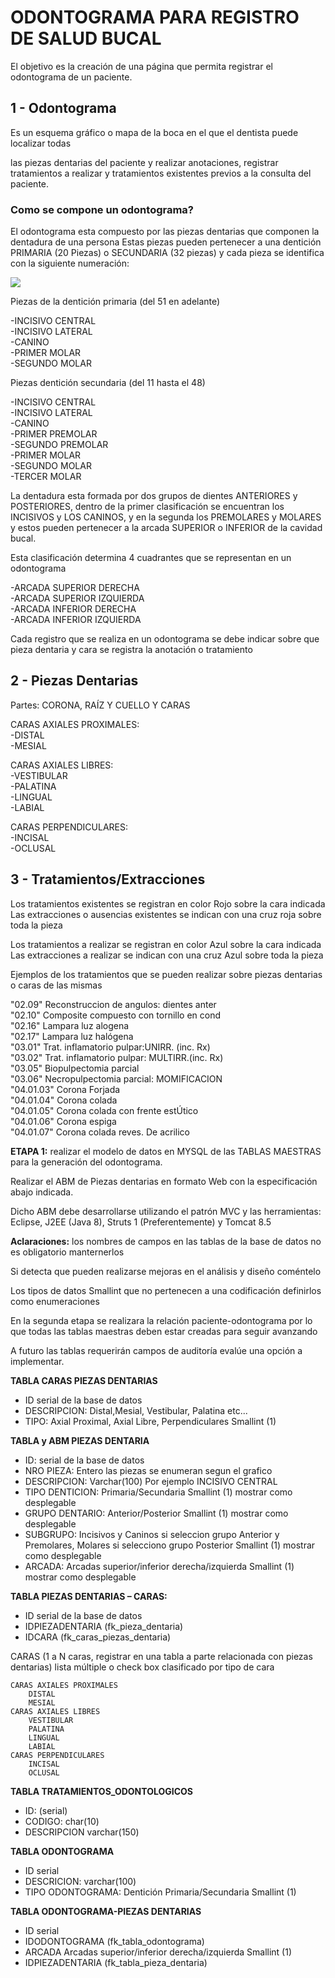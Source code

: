 ﻿# ODONTOGRAMA PARA REGISTRO DE SALUD BUCAL

El objetivo es la creación de una página que permita registrar el odontograma de un paciente.

## 1 - Odontograma
Es un esquema gráfico o mapa de la boca en el que el dentista puede localizar todas

las piezas dentarias del paciente y realizar anotaciones, registrar tratamientos a realizar y tratamientos existentes previos a la consulta del paciente.

### Como se compone un odontograma?

El odontograma esta compuesto por las piezas dentarias que componen la dentadura de una persona Estas piezas pueden pertenecer a una dentición PRIMARIA (20 Piezas) o SECUNDARIA (32 piezas) y cada pieza se identifica con la siguiente numeración:

![](assets/imagen.png)

Piezas de la dentición primaria (del 51 en adelante)  

-INCISIVO CENTRAL  
-INCISIVO LATERAL  
-CANINO  
-PRIMER MOLAR  
-SEGUNDO MOLAR  
  
Piezas dentición secundaria (del 11 hasta el 48)  

-INCISIVO CENTRAL  
-INCISIVO LATERAL  
-CANINO  
-PRIMER PREMOLAR  
-SEGUNDO PREMOLAR  
-PRIMER MOLAR  
-SEGUNDO MOLAR  
-TERCER MOLAR  

La dentadura esta formada por dos grupos de dientes ANTERIORES y POSTERIORES, dentro de la primer clasificación se encuentran los INCISIVOS y LOS CANINOS, y en la segunda los PREMOLARES y MOLARES y estos pueden pertenecer a la arcada SUPERIOR o INFERIOR de la cavidad bucal.

Esta clasificación determina 4 cuadrantes que se representan en un odontograma

-ARCADA SUPERIOR DERECHA  
-ARCADA SUPERIOR IZQUIERDA  
-ARCADA INFERIOR DERECHA  
-ARCADA INFERIOR IZQUIERDA  

Cada registro que se realiza en un odontograma se debe indicar sobre que pieza dentaria y cara se registra la anotación o tratamiento

## 2 - Piezas Dentarias  

Partes: CORONA, RAÍZ Y CUELLO Y CARAS  
  
CARAS AXIALES PROXIMALES:  
-DISTAL  
-MESIAL  

CARAS AXIALES LIBRES:  
-VESTIBULAR  
-PALATINA  
-LINGUAL  
-LABIAL  

CARAS PERPENDICULARES:  
-INCISAL  
-OCLUSAL  

## 3 - Tratamientos/Extracciones

Los tratamientos existentes se registran en color Rojo sobre la cara indicada
Las extracciones o ausencias existentes se indican con una cruz roja sobre toda la pieza

Los tratamientos a realizar se registran en color Azul sobre la cara indicada
Las extracciones a realizar se indican con una cruz Azul sobre toda la pieza

Ejemplos de los tratamientos que se pueden realizar sobre piezas dentarias o caras de las mismas

"02.09" Reconstruccion de angulos: dientes anter  
"02.10" Composite compuesto con tornillo en cond  
"02.16" Lampara luz alogena  
"02.17" Lampara luz halógena  
"03.01" Trat. inflamatorio pulpar:UNIRR. (inc. Rx)  
"03.02" Trat. inflamatorio pulpar: MULTIRR.(inc. Rx)  
"03.05" Biopulpectomia parcial  
"03.06" Necropulpectomia parcial: MOMIFICACION  
"04.01.03" Corona Forjada  
"04.01.04" Corona colada  
"04.01.05" Corona colada con frente estÚtico  
"04.01.06" Corona espiga  
"04.01.07" Corona colada reves. De acrilico  

**ETAPA 1:** realizar el modelo de datos en MYSQL de las TABLAS MAESTRAS para la generación del odontograma.

Realizar el ABM de Piezas dentarias en formato Web con la especificación abajo indicada.

Dicho ABM debe desarrollarse utilizando el patrón MVC y las herramientas: Eclipse, J2EE (Java 8), Struts 1 (Preferentemente) y Tomcat 8.5

**Aclaraciones:** los nombres de campos en las tablas de la base de datos no es obligatorio manternerlos

Si detecta que pueden realizarse mejoras en el análisis y diseño coméntelo

Los tipos de datos Smallint que no pertenecen a una codificación definirlos como enumeraciones

En la segunda etapa se realizara la relación paciente-odontograma por lo que todas las tablas maestras deben estar creadas para seguir avanzando

A futuro las tablas requerirán campos de auditoría evalúe una opción a implementar.

**TABLA CARAS PIEZAS DENTARIAS**

- ID serial de la base de datos
- DESCRIPCION: Distal,Mesial, Vestibular, Palatina etc...
- TIPO: Axial Proximal, Axial Libre, Perpendiculares Smallint (1)

**TABLA y ABM PIEZAS DENTARIA**

- ID: serial de la base de datos
- NRO PIEZA: Entero las piezas se enumeran segun el grafico
- DESCRIPCION: Varchar(100) Por ejemplo INCISIVO CENTRAL
- TIPO DENTICION: Primaria/Secundaria Smallint (1) mostrar como desplegable
- GRUPO DENTARIO: Anterior/Posterior Smallint (1) mostrar como desplegable
- SUBGRUPO: Incisivos y Caninos si seleccion grupo Anterior y Premolares, Molares si selecciono grupo Posterior Smallint (1) mostrar como desplegable
- ARCADA: Arcadas superior/inferior derecha/izquierda Smallint (1) mostrar como desplegable

**TABLA PIEZAS DENTARIAS – CARAS:**

- ID serial de la base de datos
- IDPIEZADENTARIA (fk\_pieza\_dentaria)
- IDCARA (fk\_caras\_piezas\_dentaria)

CARAS (1 a N caras, registrar en una tabla a parte relacionada con piezas dentarias) lista múltiple o check box clasificado por tipo de cara

    CARAS AXIALES PROXIMALES
        DISTAL
        MESIAL
    CARAS AXIALES LIBRES
        VESTIBULAR
        PALATINA
        LINGUAL
        LABIAL
    CARAS PERPENDICULARES
        INCISAL
        OCLUSAL

**TABLA TRATAMIENTOS\_ODONTOLOGICOS**

- ID: (serial)
- CODIGO: char(10)
- DESCRIPCION varchar(150)

**TABLA ODONTOGRAMA**

- ID serial
- DESCRICION: varchar(100)
- TIPO ODONTOGRAMA: Dentición Primaria/Secundaria  Smallint (1)

**TABLA ODONTOGRAMA-PIEZAS DENTARIAS**

- ID serial
- IDODONTOGRAMA (fk\_tabla\_odontograma)
- ARCADA Arcadas superior/inferior derecha/izquierda Smallint (1)
- IDPIEZADENTARIA (fk\_tabla\_pieza\_dentaria)
